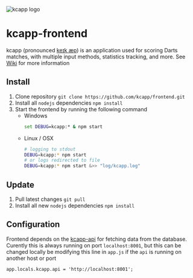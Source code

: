 ![kcapp logo](https://raw.githubusercontent.com/kcapp/frontend/master/public/images/logo.png)
# kcapp-frontend
kcapp (pronounced [keɪk æp](https://en.wikipedia.org/wiki/Help:IPA/English)) is an application used for scoring Darts matches, with multiple input methods, statistics tracking, and more. See [Wiki](https://github.com/kcapp/frontend/wiki) for more information

## Install
1. Clone repository `git clone https://github.com/kcapp/frontend.git`
2. Install all `nodejs` dependencies `npm install`
3. Start the frontend by running the following command
    * Windows
        ```bat
        set DEBUG=kcapp:* & npm start
        ```
    * Linux / OSX
        ```bash
        # logging to stdout
        DEBUG=kcapp:* npm start
        # or logs redirected to file
        DEBUG=kcapp:* npm start &>> "log/kcapp.log"
        ```

## Update
1. Pull latest changes `git pull`
2. Install all new `nodejs` dependencies `npm install`

## Configuration
Frontend depends on the [kcapp-api](https://github.com/kcapp/api) for fetching data from the database. Curently this is always running on port `localhost:8001`, but this can be changed locally be modifying this line in `app.js` if the `api` is running on another host or port
```
app.locals.kcapp.api = 'http://localhost:8001';
```
